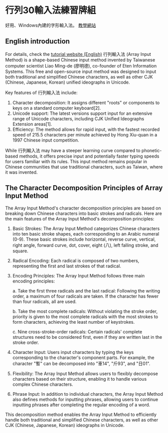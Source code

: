 # 行列30輸入法練習牌組
好用、Windows內建的字形輸入法。
[教學網站](https://array30.misterfishup.com/)

## English introduction
For details, check the [tutorial website (English)](https://array30.misterfishup.com/en/tutorial.html)
行列輸入法 (Array Input Method) is a shape-based Chinese input method invented by Taiwanese computer scientist Liao Ming-de (廖明德), co-founder of Eten Information Systems. This free and open-source input method was designed to input both traditional and simplified Chinese characters, as well as other CJK (Chinese, Japanese, Korean) unified ideographs in Unicode.

Key features of 行列輸入法 include:
1. Character decomposition: It assigns different "roots" or components to keys on a standard computer keyboard[2].
2. Unicode support: The latest versions support input for an extensive range of Unicode characters, including CJK Unified Ideographs Extension areas[1].
3. Efficiency: The method allows for rapid input, with the fastest recorded speed of 215.5 characters per minute achieved by Hong Xiu-quan in a 1997 Chinese input competition.

While 行列輸入法 may have a steeper learning curve compared to phonetic-based methods, it offers precise input and potentially faster typing speeds for users familiar with its rules. This input method remains popular in Chinese communities that use traditional characters, such as Taiwan, where it was invented.

## The Character Decomposition Principles of Array Input Method

The Array Input Method's character decomposition principles are based on breaking down Chinese characters into basic strokes and radicals. Here are the main features of the Array Input Method's decomposition principles:

1. Basic Strokes:
The Array Input Method categorizes Chinese characters into ten basic stroke shapes, each corresponding to an Arabic numeral (0-9). These basic strokes include horizontal, reverse curve, vertical, right angle, forward curve, dot, cover, eight (八), left falling stroke, and square.

2. Radical Encoding:
Each radical is composed of two numbers, representing the first and last strokes of that radical.

3. Encoding Principles:
The Array Input Method follows three main encoding principles:

   a. Take the first three radicals and the last radical:
   Following the writing order, a maximum of four radicals are taken. If the character has fewer than four radicals, all are used.

   b. Take the most complete radicals:
   Without violating the stroke order, priority is given to the most complete radicals with the most strokes to form characters, achieving the least number of keystrokes.

   c. Nine cross-stroke-order radicals:
   Certain radicals' complete structures need to be considered first, even if they are written last in the stroke order.

4. Character Input:
Users input characters by typing the keys corresponding to the character's component parts. For example, the character "暫" can be decomposed into "車14", "斤93", and "日01".

5. Flexibility:
The Array Input Method allows users to flexibly decompose characters based on their structure, enabling it to handle various complex Chinese characters.

6. Phrase Input:
In addition to individual characters, the Array Input Method also defines methods for inputting phrases, allowing users to continue inputting phrases after completing the regular encoding of a word.

This decomposition method enables the Array Input Method to efficiently handle both traditional and simplified Chinese characters, as well as other CJK (Chinese, Japanese, Korean) ideographs in Unicode.

